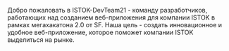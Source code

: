 Добро пожаловать в ISTOK-DevTeam21 - команду разработчиков, работающих над созданием веб-приложения для компании ISTOK в рамках мегахакатона 2.0 от SF. 
Наша цель - создать инновационное и удобное веб-приложение, которое поможет компании ISTOK выделиться на рынке.
